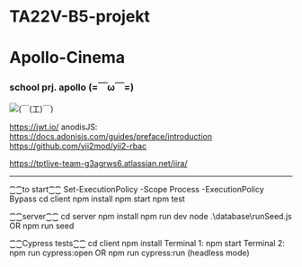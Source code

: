 # TA22V-B5-projekt

# Apollo-Cinema
### school prj. apollo (=￣ω￣=)

![(￣(工)￣)](https://github.com/user-attachments/assets/847f0502-6006-430d-ba4a-36c693d25793)

https://jwt.io/
anodisJS: https://docs.adonisjs.com/guides/preface/introduction
https://github.com/yii2mod/yii2-rbac

https://tptlive-team-g3agrws6.atlassian.net/jira/




____________________________________________________________________
⁐⁐to start⁐⁐
Set-ExecutionPolicy -Scope Process -ExecutionPolicy Bypass
cd client 
npm install
npm start
npm test

⁐⁐server⁐⁐
cd server
npm install
npm run dev
node .\database\runSeed.js    OR    npm run seed


⁐⁐Cypress tests⁐⁐
cd client
npm install
Terminal 1: npm start
Terminal 2: npm run cypress:open    OR    npm run cypress:run (headless mode)
